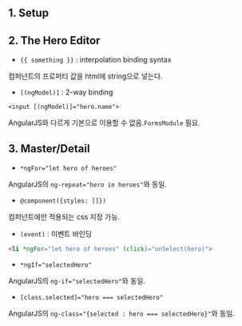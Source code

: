## 1. Setup

## 2. The Hero Editor

- `{{ something }}` : interpolation binding syntax

컴퍼넌트의 프로퍼티 값을 html에 string으로 넣는다.

- `[(ngModel)]` : 2-way binding

`<input [(ngModel)]="hero.name">`

AngularJS와 다르게 기본으로 이용할 수 없음.`FormsModule` 필요.

## 3. Master/Detail

- `*ngFor="let hero of heroes"`

AngularJS의 `ng-repeat="hero in heroes"`와 동일.

- `@component({styles: []})`

컴퍼넌트에만 적용되는 css 지정 가능.

- `(event)` : 이벤트 바인딩

```html
<li *ngFor="let hero of heroes" (click)="onSelect(hero)">
```

- `*ngIf="selectedHero"`

AngularJS의 `ng-if="selectedHero"`와 동일.

- `[class.selected]="hero === selectedHero"`

AngularJS의 `ng-class="{selected : hero === selectedHero}"`와 동일.
